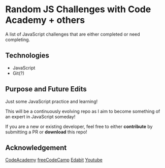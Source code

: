 # Random JS Challenges with Code Academy + others

<p>A list of JavaScript challenges that are either completed or need completing.</p>

## Technologies

<ul>
    <li>JavaScript</li>
    <li>Git(?)</li>
</ul>

## Purpose and Future Edits

<p>Just some JavaScript practice and learning!</p>

<p>This will be a continuously evolving repo as I aim to become something of an expert in JavaScript someday!</p>

<p>If you are a new or existing developer, feel free to either <strong>contribute</strong> by submitting a PR or <strong>download</strong> this repo!</p>

## Acknowledgement

<a href="codeacademy.com">CodeAcademy</a>
<a href="freecodecamp.org">freeCodeCamp</a>
<a href="edabit.com">Edabit</a>
<a href="youtube.com">Youtube</a>